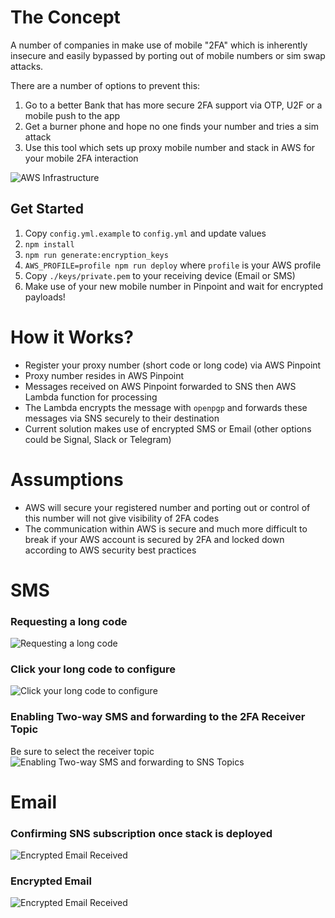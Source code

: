 # The Concept

A number of companies in make use of mobile "2FA" which is inherently insecure and easily bypassed by porting out of mobile numbers or sim swap attacks. 

There are a number of options to prevent this:
1. Go to a better Bank that has more secure 2FA support via OTP, U2F or a mobile push to the app
2. Get a burner phone and hope no one finds your number and tries a sim attack
3. Use this tool which sets up proxy mobile number and stack in AWS for your mobile 2FA interaction

![AWS Infrastructure](https://github.com/BenEdridge/2fa-proxy/raw/master/structure.png)

## Get Started

1. Copy `config.yml.example` to `config.yml` and update values
2. `npm install`
3. `npm run generate:encryption_keys`
4. `AWS_PROFILE=profile npm run deploy` where `profile` is your AWS profile
5. Copy `./keys/private.pem` to your receiving device (Email or SMS)
6. Make use of your new mobile number in Pinpoint and wait for encrypted payloads!

# How it Works?

- Register your proxy number (short code or long code) via AWS Pinpoint
- Proxy number resides in AWS Pinpoint
- Messages received on AWS Pinpoint forwarded to SNS then AWS Lambda function for processing
- The Lambda encrypts the message with `openpgp` and forwards these messages via SNS securely to their destination
- Current solution makes use of encrypted SMS or Email (other options could be Signal, Slack or Telegram)

# Assumptions

- AWS will secure your registered number and porting out or control of this number will not give visibility of 2FA codes
- The communication within AWS is secure and much more difficult to break if your AWS account is secured by 2FA and locked down according to AWS security best practices

# SMS

### Requesting a long code
![Requesting a long code](./images/RequestLongCode.png)

### Click your long code to configure
![Click your long code to configure](./images/SmsAndVoice.png)

### Enabling Two-way SMS and forwarding to the 2FA Receiver Topic
Be sure to select the receiver topic
![Enabling Two-way SMS and forwarding to SNS Topics](./images/2WaySMS.png)

# Email

### Confirming SNS subscription once stack is deployed 
![Encrypted Email Received](./images/SubscriptionConfirmation.png)

### Encrypted Email
![Encrypted Email Received](./images/EncryptedEmail.png)